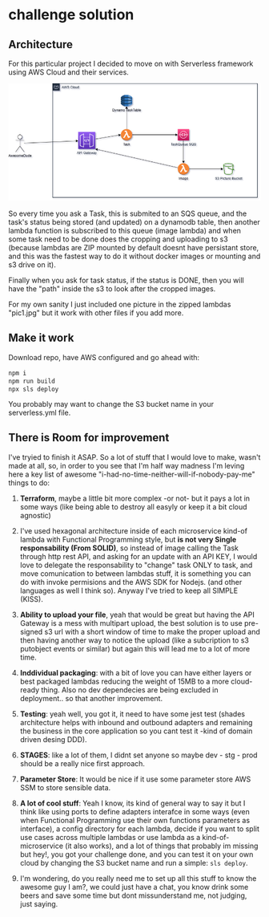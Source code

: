 # challenge solution

## Architecture

For this particular project I decided to move on with Serverless framework using AWS Cloud and their services.

![arch](arq.png)

So every time you ask a Task, this is submited to an SQS queue, and the task's status being stored (and updated) on a dynamodb table, then another lambda function is subscribed to this queue (image lambda) and when some task need to be done does the cropping and uploading to s3 (because lambdas are ZIP mounted by default doesnt have persistant store, and this was the fastest way to do it without docker images or mounting and s3 drive on it).

Finally when you ask for task status, if the status is DONE, then you will have the "path" inside the s3 to look after the cropped images.

For my own sanity I just included one picture in the zipped lambdas "pic1.jpg" but it work with other files if you add more.

## Make it work
Download repo, have AWS configured and go ahead with:
```
npm i
npm run build
npx sls deploy
```
You probably may want to change the S3 bucket name in your serverless.yml file.

## There is Room for improvement
I've tryied to finish it ASAP. So a lot of stuff that I would love to make, wasn't made at all, so, in order to you see that I'm half way madness I'm leving here a key list of awesome "i-had-no-time-neither-will-if-nobody-pay-me" things to do:

1. <b>Terraform</b>, maybe a little bit more complex -or not- but it pays a lot in some ways (like being able to destroy all easyly or keep it a bit cloud agnostic)

2. I've used hexagonal architecture inside of each microservice kind-of lambda with Functional Programming style, but <b>is not very Single responsability (From SOLID)</b>, so instead of image calling the Task through http rest API, and asking for an update with an API KEY, I would love to delegate the responsability to "change" task ONLY to task, and move comunication to between lambdas stuff, it is something you can do with invoke permisions and the AWS SDK for Nodejs. (and other languages as well I think so).
Anyway I've tried to keep all SIMPLE (KISS).

3. <b>Ability to upload your file</b>, yeah that would be great but having the API Gateway is a mess with multipart upload, the best solution is to use pre-signed s3 url with a short window of time to make the proper upload and then having another way to notice the upload (like a subcription to s3 putobject events or similar) but again this will lead me to a lot of more time.

4. <b>Inddividual packaging</b>: with a bit of love you can have either layers or best packaged lambdas reducing the weight of 15MB to a more cloud-ready thing. Also no dev dependecies are being excluded in deployment.. so that another improvement.

5. <b>Testing</b>: yeah well, you got it, it need to have some jest test (shades architecture helps with inbound and outbound adapters and remaining the business in the core application so you cant test it -kind of domain driven desing DDD).

6. <b>STAGES</b>: like a lot of them, I didnt set anyone so maybe dev - stg - prod should be a really nice first approach.

7. <b>Parameter Store</b>: It would be nice if it use some parameter store AWS SSM to store sensible data.

8. <b>A lot of cool stuff</b>: Yeah I know, its kind of general way to say it but I think like using ports to define adapters interafce in some ways (even when Functional Programming use their own functions parameters as interface), a config directory for each lambda, decide if you want to split use cases across multiple lambdas or use lambda as a kind-of-microservice (it also works), and a lot of things that probably im missing but hey!, you got your challenge done, and you can test it on your own cloud by changing the S3 bucket name and run a simple: `sls deploy`. 

9. I'm wondering, do you really need me to set up all this stuff to know the awesome guy I am?, we could just have a chat, you know drink some beers and save some time but dont missunderstand me, not judging, just saying.

